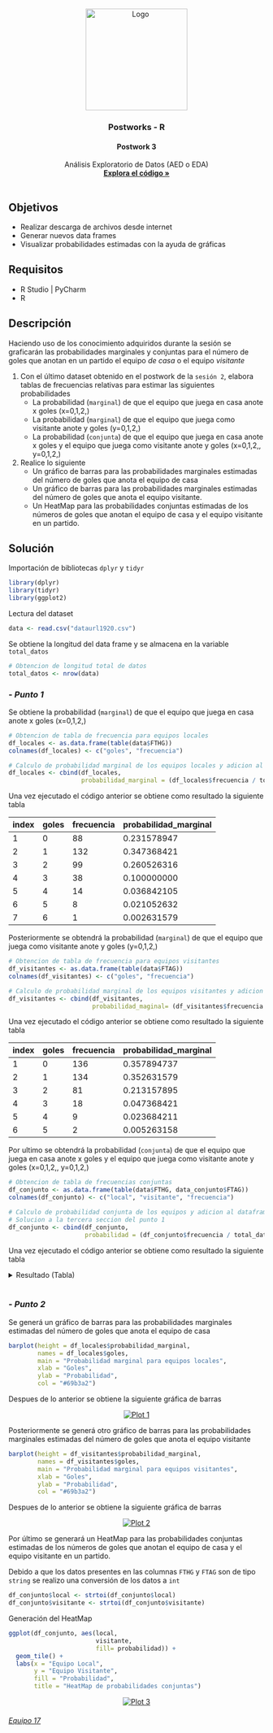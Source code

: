 <!-- PROJECT LOGO -->
<br />
<p align="center">
  <a href="https://github.com/Team-17-Bedu/r-postworks">
    <img src="https://github.com/Team-17-Bedu/r-postworks/blob/main/img/logo.png" alt="Logo" width="200" height="200">
  </a>

  <h3 align="center"><strong>Postworks - R</strong></h3>
  <h4 align="center"><strong>Postwork 3</strong></h4>
  <p align="center">
     Análisis Exploratorio de Datos (AED o EDA)
    <br />
    <a href="Postwork-03.R"><strong>Explora el código »</strong></a>
    <br/>
    <br/>
  </p
</p>

## Objetivos
- Realizar descarga de archivos desde internet
- Generar nuevos data frames
- Visualizar probabilidades estimadas con la ayuda de gráficas

## Requisitos
- R Studio | PyCharm
- R

## Descripción 
Haciendo uso de los conocimiento adquiridos durante la sesión se graficarán las probabilidades marginales y conjuntas para el número de goles que anotan en un partido el equipo _de casa_ o el equipo _visitante_

1. Con el último dataset obtenido en el postwork de la `sesión 2`, elabora tablas de frecuencias relativas para estimar las siguientes probabilidades
	* La probabilidad (`marginal`) de que el equipo que juega en casa anote x goles (x=0,1,2,)
	* La probabilidad (`marginal`) de que el equipo que juega como visitante anote y goles (y=0,1,2,)
	* La probabilidad (`conjunta`) de que el equipo que juega en casa anote x goles y el equipo que juega como visitante anote y goles (x=0,1,2,, y=0,1,2,)
2. Realice lo siguiente
	* Un gráfico de barras para las probabilidades marginales estimadas del número de goles que anota el equipo de casa
	* Un gráfico de barras para las probabilidades marginales estimadas del número de goles que anota el equipo visitante.
	* Un HeatMap para las probabilidades conjuntas estimadas de los números de goles que anotan el equipo de casa y el equipo visitante en un partido.

## Solución 

Importación de bibliotecas `dplyr` y `tidyr`

```r
library(dplyr)
library(tidyr)
library(ggplot2)
```

Lectura del dataset
```r
data <- read.csv("dataurl1920.csv")
```

Se obtiene la longitud del data frame y se almacena en la variable `total_datos`

```r
# Obtencion de longitud total de datos
total_datos <- nrow(data)
```

### - _Punto 1_
Se obtiene la probabilidad (`marginal`) de que el equipo que juega en casa anote x goles (x=0,1,2,)
```r
# Obtencion de tabla de frecuencia para equipos locales
df_locales <- as.data.frame(table(data$FTHG))
colnames(df_locales) <- c("goles", "frecuencia")

# Calculo de probabilidad marginal de los equipos locales y adicion al dataframe
df_locales <- cbind(df_locales,
                    probabilidad_marginal = (df_locales$frecuencia / total_datos))
```
Una vez ejecutado el código anterior se obtiene como resultado la siguiente tabla

|index|goles|frecuencia|probabilidad_marginal|
|-----|-----|----------|---------------------|
|1    |0    |88        |0.231578947          |
|2    |1    |132       |0.347368421          |
|3    |2    |99        |0.260526316          |
|4    |3    |38        |0.100000000          |
|5    |4    |14        |0.036842105          |
|6    |5    |8         |0.021052632          |
|7    |6    |1         |0.002631579          |

Posteriormente se obtendrá la probabilidad (`marginal`) de que el equipo que juega como visitante anote y goles (y=0,1,2,)

```r
# Obtencion de tabla de frecuencia para equipos visitantes
df_visitantes <- as.data.frame(table(data$FTAG))
colnames(df_visitantes) <- c("goles", "frecuencia")

# Calculo de probabilidad marginal de los equipos visitantes y adicion al dataframe
df_visitantes <- cbind(df_visitantes,
                       probabilidad_maginal= (df_visitantes$frecuencia / total_datos))
```

Una vez ejecutado el código anterior se obtiene como resultado la siguiente tabla

|index|goles|frecuencia|probabilidad_marginal|
|-----|-----|----------|---------------------|
|1    |0    |136       |0.357894737          |
|2    |1    |134       |0.352631579          |
|3    |2    |81        |0.213157895          |
|4    |3    |18        |0.047368421          |
|5    |4    |9         |0.023684211          |
|6    |5    |2         |0.005263158          |

Por ultimo se obtendrá la probabilidad (`conjunta`) de que el equipo que juega en casa anote x goles y el equipo que juega como visitante anote y goles (x=0,1,2,, y=0,1,2,)

```r
# Obtencion de tabla de frecuencias conjuntas
df_conjunto <- as.data.frame(table(data$FTHG, data_conjunto$FTAG))
colnames(df_conjunto) <- c("local", "visitante", "frecuencia")

# Calculo de probabilidad conjunta de los equipos y adicion al dataframe
# Solucion a la tercera seccion del punto 1
df_conjunto <- cbind(df_conjunto,
                     probabilidad = (df_conjunto$frecuencia / total_datos))

```

Una vez ejecutado el código anterior se obtiene como resultado la siguiente tabla
<details><summary>Resultado (Tabla)</summary>
<p>
	
|index|local|visitante|frecuencia|probabilidad|
|-----|-----|---------|----------|------------|
|1    |0    |0        |33        |0.086842105 |
|2    |1    |0        |43        |0.113157895 |
|3    |2    |0        |39        |0.102631579 |
|4    |3    |0        |14        |0.036842105 |
|5    |4    |0        |4         |0.010526316 |
|6    |5    |0        |2         |0.005263158 |
|7    |6    |0        |1         |0.002631579 |
|8    |0    |1        |28        |0.073684211 |
|9    |1    |1        |49        |0.128947368 |
|10   |2    |1        |35        |0.092105263 |
|11   |3    |1        |14        |0.036842105 |
|12   |4    |1        |5         |0.013157895 |
|13   |5    |1        |3         |0.007894737 |
|14   |6    |1        |0         |0.000000000 |
|15   |0    |2        |15        |0.039473684 |
|16   |1    |2        |32        |0.084210526 |
|17   |2    |2        |20        |0.052631579 |
|18   |3    |2        |7         |0.018421053 |
|19   |4    |2        |4         |0.010526316 |
|20   |5    |2        |3         |0.007894737 |
|21   |6    |2        |0         |0.000000000 |
|22   |0    |3        |8         |0.021052632 |
|23   |1    |3        |5         |0.013157895 |
|24   |2    |3        |3         |0.007894737 |
|25   |3    |3        |2         |0.005263158 |
|26   |4    |3        |0         |0.000000000 |
|27   |5    |3        |0         |0.000000000 |
|28   |6    |3        |0         |0.000000000 |
|29   |0    |4        |2         |0.005263158 |
|30   |1    |4        |3         |0.007894737 |
|31   |2    |4        |2         |0.005263158 |
|32   |3    |4        |1         |0.002631579 |
|33   |4    |4        |1         |0.002631579 |
|34   |5    |4        |0         |0.000000000 |
|35   |6    |4        |0         |0.000000000 |
|36   |0    |5        |2         |0.005263158 |
|37   |1    |5        |0         |0.000000000 |
|38   |2    |5        |0         |0.000000000 |
|39   |3    |5        |0         |0.000000000 |
|40   |4    |5        |0         |0.000000000 |
|41   |5    |5        |0         |0.000000000 |
|42   |6    |5        |0         |0.000000000 |


</p>
</details>
<br/>

### - _Punto 2_

Se generá un gráfico de barras para las probabilidades marginales estimadas del número de goles que anota el equipo de casa

```r
barplot(height = df_locales$probabilidad_marginal,
        names = df_locales$goles,
        main = "Probabilidad marginal para equipos locales",
        xlab = "Goles",
        ylab = "Probabilidad",
        col = "#69b3a2")
```

Despues de lo anterior se obtiene la siguiente gráfica de barras

<p align="center">
  <a href="https://github.com/Team-17-Bedu/r-postworks">
    <img src="https://github.com/Team-17-Bedu/r-postworks/blob/main/img/Sesion-03-plt-1.png" alt="Plot 1">
  </a>
</p>

Posteriormente se generá otro gráfico de barras para las probabilidades marginales estimadas del número de goles que anota el equipo visitante

```r
barplot(height = df_visitantes$probabilidad_marginal,
        names = df_visitantes$goles,
        main = "Probabilidad marginal para equipos visitantes",
        xlab = "Goles",
        ylab = "Probabilidad",
        col = "#69b3a2")
```

Despues de lo anterior se obtiene la siguiente gráfica de barras

<p align="center">
  <a href="https://github.com/Team-17-Bedu/r-postworks">
    <img src="https://github.com/Team-17-Bedu/r-postworks/blob/main/img/Sesion-03-plt-2.png" alt="Plot 2">
  </a>
</p>

Por último se generará un HeatMap para las probabilidades conjuntas estimadas de los números de goles que anotan el equipo de casa y el equipo visitante en un partido.

Debido a que los datos presentes en las columnas `FTHG` y `FTAG` son de tipo `string` se realizo una conversión de los datos a `int`

```r
df_conjunto$local <- strtoi(df_conjunto$local)
df_conjunto$visitante <- strtoi(df_conjunto$visitante)
```

Generación del HeatMap

```r
ggplot(df_conjunto, aes(local,
                        visitante,
                        fill= probabilidad)) +
  geom_tile() +
  labs(x = "Equipo Local",
       y = "Equipo Visitante",
       fill = "Probabilidad",
       title = "HeatMap de probabilidades conjuntas")
```

<p align="center">
  <a href="https://github.com/Team-17-Bedu/r-postworks">
    <img src="https://github.com/Team-17-Bedu/r-postworks/blob/main/img/Sesion-03-plt-3.png" alt="Plot 3">
  </a>
</p>


###### [Equipo 17](https://github.com/Team-17-Bedu)
